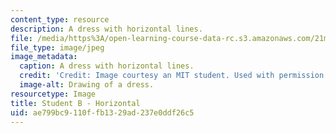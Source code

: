 ```yaml
---
content_type: resource
description: A dress with horizontal lines.
file: /media/https%3A/open-learning-course-data-rc.s3.amazonaws.com/21m-732-beginning-costume-design-and-construction-fall-2008/ae799bc9110ffb1329ad237e0ddf26c5_horizontal2.jpg
file_type: image/jpeg
image_metadata:
  caption: A dress with horizontal lines.
  credit: 'Credit: Image courtesy an MIT student. Used with permission.'
  image-alt: Drawing of a dress.
resourcetype: Image
title: Student B - Horizontal
uid: ae799bc9-110f-fb13-29ad-237e0ddf26c5
---
```

